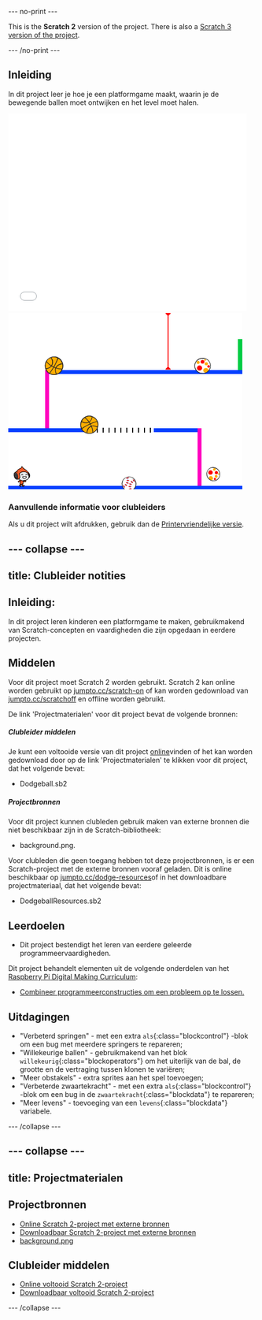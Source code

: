 --- no-print ---

This is the **Scratch 2** version of the project. There is also a [Scratch 3 version of the project](https://projects.raspberrypi.org/nl-NL/projects/dodgeball).

--- /no-print ---

## Inleiding

In dit project leer je hoe je een platformgame maakt, waarin je de bewegende ballen moet ontwijken en het level moet halen.

<div class="scratch-preview">
  <iframe allowtransparency="true" width="485" height="402" src="//scratch.mit.edu/projects/embed/217349451/?autostart=false" frameborder="0"></iframe>
  <img src="images/dodge-final.png">
</div>

### Aanvullende informatie voor clubleiders

Als u dit project wilt afdrukken, gebruik dan de [Printervriendelijke versie](https://projects.raspberrypi.org/nl-NL/projects/dodgeball-scratch2/print).

--- collapse ---
---
title: Clubleider notities
---
## Inleiding:

In dit project leren kinderen een platformgame te maken, gebruikmakend van Scratch-concepten en vaardigheden die zijn opgedaan in eerdere projecten.

## Middelen

Voor dit project moet Scratch 2 worden gebruikt. Scratch 2 kan online worden gebruikt op [jumpto.cc/scratch-on](http://jumpto.cc/scratch-on) of kan worden gedownload van [jumpto.cc/scratchoff](http://jumpto.cc/scratch-off) en offline worden gebruikt.

De link 'Projectmaterialen' voor dit project bevat de volgende bronnen:

##### Clubleider middelen

Je kunt een voltooide versie van dit project [online](https://scratch.mit.edu/projects/217349451/)vinden of het kan worden gedownload door op de link 'Projectmaterialen' te klikken voor dit project, dat het volgende bevat:

* Dodgeball.sb2

##### Projectbronnen

Voor dit project kunnen clubleden gebruik maken van externe bronnen die niet beschikbaar zijn in de Scratch-bibliotheek:

* background.png.

Voor clubleden die geen toegang hebben tot deze projectbronnen, is er een Scratch-project met de externe bronnen vooraf geladen. Dit is online beschikbaar op [jumpto.cc/dodge-resources](http://jumpto.cc/dodge-resources)of in het downloadbare projectmateriaal, dat het volgende bevat:

* DodgeballResources.sb2 

## Leerdoelen

* Dit project bestendigt het leren van eerdere geleerde programmeervaardigheden.

Dit project behandelt elementen uit de volgende onderdelen van het [Raspberry Pi Digital Making Curriculum](http://rpf.io/curriculum):

* [Combineer programmeerconstructies om een ​​probleem op te lossen.](https://www.raspberrypi.org/curriculum/programming/builder)

## Uitdagingen

* "Verbeterd springen" - met een extra `als`{:class="blockcontrol"} -blok om een ​​bug met meerdere springers te repareren;
* "Willekeurige ballen" - gebruikmakend van het blok `willekeurig`{:class="blockoperators"} om het uiterlijk van de bal, de grootte en de vertraging tussen klonen te variëren;
* "Meer obstakels" - extra sprites aan het spel toevoegen;
* "Verbeterde zwaartekracht" - met een extra `als`{:class="blockcontrol"} -blok om een ​​bug in de `zwaartekracht`{:class="blockdata"} te repareren;
* "Meer levens" - toevoeging van een `levens`{:class="blockdata"} variabele.

--- /collapse ---

--- collapse ---
---
title: Projectmaterialen
---

## Projectbronnen

* [Online Scratch 2-project met externe bronnen](http://jumpto.cc/dodge-resources)
* [Downloadbaar Scratch 2-project met externe bronnen](resources/DodgeballResources.sb2)
* [background.png](resources/background.png)

## Clubleider middelen

* [Online voltooid Scratch 2-project](https://scratch.mit.edu/projects/217349451/)
* [Downloadbaar voltooid Scratch 2-project](resources/Dodgeball.sb2)

--- /collapse ---

